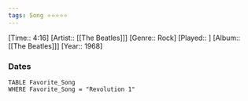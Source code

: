 ```yaml
---
tags: Song ⭐⭐⭐⭐⭐ 
---
```

[Time:: 4:16]
[Artist:: [[The Beatles]]]
[Genre:: Rock]
[Played:: ]
[Album:: [[The Beatles]]]
[Year:: 1968]
### Dates
````dataview
TABLE Favorite_Song
WHERE Favorite_Song = "Revolution 1"
````